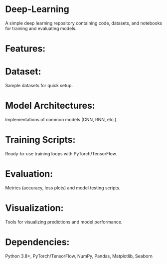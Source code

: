 # Deep-Learning
 A simple deep learning repository containing code, datasets, and notebooks for training and evaluating models.

# Features:
# Dataset: 
Sample datasets for quick setup.
# Model Architectures: 
Implementations of common models (CNN, RNN, etc.).
# Training Scripts: 
Ready-to-use training loops with PyTorch/TensorFlow.
# Evaluation:
Metrics (accuracy, loss plots) and model testing scripts.
# Visualization: 
Tools for visualizing predictions and model performance.
# Dependencies:
Python 3.8+, PyTorch/TensorFlow, NumPy, Pandas, Matplotlib, Seaborn
